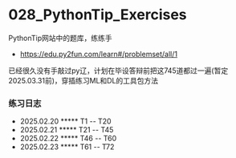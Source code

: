 # 028_PythonTip_Exercises
PythonTip网站中的题库，练练手
- https://edu.py2fun.com/learn#/problemset/all/1

已经很久没有手敲过py辽，计划在毕设答辩前把这745道都过一遍(暂定2025.03.31前)，穿插练习ML和DL的工具包方法
### 练习日志
- 2025.02.20 ***** T1 -- T20
- 2025.02.21 ***** T21 -- T45
- 2025.02.22 ***** T46 -- T60
- 2025.02.23 ***** T61 -- T72
